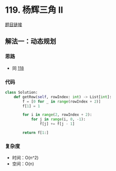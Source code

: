 # 119. 杨辉三角 II

[题目链接](https://leetcode.cn/problems/pascals-triangle-ii/description/)

## 解法一：动态规划

### 思路

- 同 [118](118.md)

### 代码

```py
class Solution:
    def getRow(self, rowIndex: int) -> List[int]:
        f = [0 for _ in range(rowIndex + 2)]
        f[1] = 1

        for i in range(2, rowIndex + 2):
            for j in range(i, 0, -1):
                f[j] += f[j - 1]

        return f[1:]
```

### 复杂度

- 时间：O(n^2)
- 空间：O(n)
